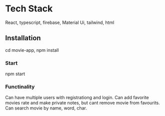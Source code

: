 # Tech Stack

React, typescript, firebase, Material Ui, tailwind, html

## Installation

cd movie-app, npm install 

### Start
npm start

### Functinality
Can have multiple users with registrationg and login. Can add favorite movies rate and make private notes, but cant remove movie from favourits. Can search movie by name, word, char.
